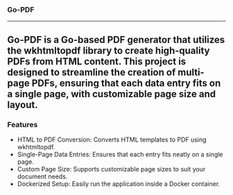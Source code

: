 ### Go-PDF
---
Go-PDF is a Go-based PDF generator that utilizes the wkhtmltopdf library to create high-quality PDFs from HTML content. This project is designed to streamline the creation of multi-page PDFs, ensuring that each data entry fits on a single page, with customizable page size and layout.
---
### Features
- HTML to PDF Conversion: Converts HTML templates to PDF using wkhtmltopdf.
- Single-Page Data Entries: Ensures that each entry fits neatly on a single page.
- Custom Page Size: Supports customizable page sizes to suit your document needs.
- Dockerized Setup: Easily run the application inside a Docker container.

